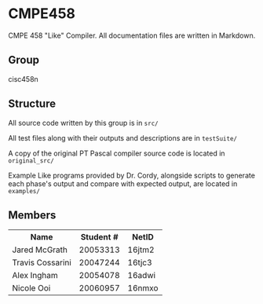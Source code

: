 # CMPE458

CMPE 458 "Like" Compiler. All documentation files are written in Markdown.

## Group

cisc458n

## Structure

All source code written by this group is in `src/`

All test files along with their outputs and descriptions are in `testSuite/`

A copy of the original PT Pascal compiler source code is located in `original_src/`

Example Like programs provided by Dr. Cordy, alongside scripts to generate each phase's output and compare with expected output, are located in `examples/`

## Members

<table>
<tr>
<th>Name</th>
<th>Student #</th>
<th>NetID</th>
</tr>

<tr>
<td>Jared McGrath</td>
<td>20053313</td>
<td>16jtm2</td>
</tr>
<tr>
<td>Travis Cossarini</td>
<td>20047244</td>
<td>16tjc3</td>
</tr>
<tr>
<td>Alex Ingham</td>
<td>20054078</td>
<td>16adwi</td>
</tr>
<tr>
<td>Nicole Ooi</td>
<td>20060957</td>
<td>16nmxo</td>
</tr>
</table>